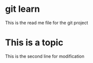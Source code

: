 # git learn
This is the read me file for the git project

# This is a topic
This  is the second line for modification 